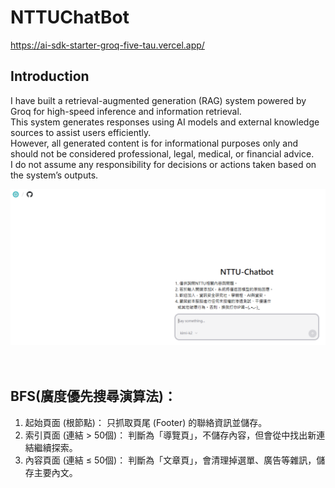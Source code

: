 # NTTUChatBot
https://ai-sdk-starter-groq-five-tau.vercel.app/

## Introduction
I have built a retrieval-augmented generation (RAG) system powered by Groq for high-speed inference and information retrieval.</br>
This system generates responses using AI models and external knowledge sources to assist users efficiently.</br>
However, all generated content is for informational purposes only and should not be considered professional, legal, medical, or financial advice.</br>
I do not assume any responsibility for decisions or actions taken based on the system’s outputs.</br>

![image](https://github.com/di3n0/NTTUChatBot/blob/main/0.png)
</br></br></br>
## BFS(廣度優先搜尋演算法)：</br>
1. 起始頁面 (根節點)： 只抓取頁尾 (Footer) 的聯絡資訊並儲存。</br>
2. 索引頁面 (連結 > 50個)： 判斷為「導覽頁」，不儲存內容，但會從中找出新連結繼續探索。</br>
3. 內容頁面 (連結 ≤ 50個)： 判斷為「文章頁」，會清理掉選單、廣告等雜訊，儲存主要內文。</br>
